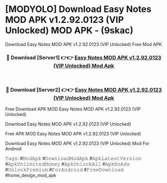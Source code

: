 # [MODYOLO] Download Easy Notes MOD APK v1.2.92.0123 (VIP Unlocked) MOD APK - (9skac)
Download Easy Notes MOD APK v1.2.92.0123 (VIP Unlocked) Free Mod APK

<div align="center">
<h3>🔴 Download [Server1] 👉👉 <a href="https://apk-comot.site?title=Easy_Notes_MOD_APK_v1.2.92.0123_(VIP_Unlocked)">Easy Notes MOD APK v1.2.92.0123 (VIP Unlocked) Mod Apk</a></h3><br>

<h3>🔴 Download [Server2] 👉👉 <a href="https://apk-comot.site?title=Easy_Notes_MOD_APK_v1.2.92.0123_(VIP_Unlocked)">Easy Notes MOD APK v1.2.92.0123 (VIP Unlocked) Mod Apk</a></h3>
</div>


Free Download APK MOD Easy Notes MOD APK v1.2.92.0123 (VIP Unlocked)

Download Easy Notes MOD APK v1.2.92.0123 (VIP Unlocked) 

Free APK MOD Easy Notes MOD APK v1.2.92.0123 (VIP Unlocked) 

Download Easy Notes MOD APK v1.2.92.0123 (VIP Unlocked) Mod For Android

𝚃𝚊𝚐𝚜: #𝙼𝚘𝚍𝙰𝚙𝚔 #𝙳𝚘𝚠𝚗𝚕𝚘𝚊𝚍𝙼𝚘𝚍𝙰𝚙𝚔 #𝙰𝚙𝚔𝙻𝚊𝚝𝚎𝚜𝚝𝚅𝚎𝚛𝚜𝚒𝚘𝚗 #𝙰𝚙𝚔𝚄𝚗𝚕𝚒𝚖𝚒𝚝𝚎𝚍𝙼𝚘𝚗𝚎𝚢 #𝙰𝚙𝚔𝚄𝚗𝚕𝚘𝚌𝚔𝙰𝚕𝚕 #𝙰𝚙𝚔𝙽𝚘𝙰𝚍𝚜 #𝚄𝚗𝚕𝚘𝚌𝚔𝙿𝚛𝚎𝚖𝚒𝚞𝚖 #𝙵𝚘𝚛𝙰𝚗𝚍𝚛𝚘𝚒𝚍 #𝙵𝚛𝚎𝚎𝙳𝚘𝚠𝚗𝚕𝚘𝚊𝚍 #home_design_mod_apk
